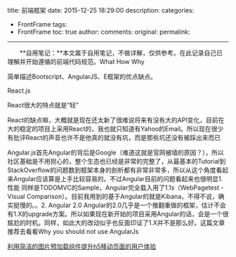 ﻿title: 前端框架
date: 2015-12-25 18:29:00
description: 
categories:
- FrontFrame
tags:
- FrontFrame
toc: true
author:
comments:
original:
permalink: 
---

　　**自用笔记：**本文属于自用笔记，不做详解，仅供参考。在此记录自己已理解并开始遵循的前端代码规范。What How Why
<!-- more -->
简单描述Bootscript、AngularJS、E框架的优点缺点。





React.js

React很大的特点就是“轻”




React的缺点嘛，大概就是现在还太新了很难说将来有没有大的API变化，目前在大的稳定的项目上采用React的，我也就只知道有Yahoo的Email。所以现在很少有批评React的声音也许不是他真的就没有坑，而是那些坑还没有被踩出来而已





Angular.js首先Angular的背后是Google（难道这就是官网被墙的原因？），所以社区基础是不用担心的，整个生态也已经是非常的完整了，从最基本的Tutorial到StackOverflow的问题数到框架本身的剖析都有非常非常多，所以从这个角度看起来Angular应该算是上手比较容易的。不过Angular目前的问题看起来也很明显1. 性能   同样是TODOMVC的Sample，Angular完全载入用了1.1s（WebPagetest - Visual Comparison）。目前我用到的基于Angular的就是Kibana，不得不说，确实挺慢的。。2. Angular 2.0  Angular的2.0几乎是一个推翻重做的框架，估计不会有1.X的upgrade方案。所以如果现在新开始的项目采用Angular的话，会是一个很尴尬的时机。同样，如此大的改动似乎也反面印证了1.X并不是那么好。这篇文章推荐去看看Why you should not use AngularJs





[]()

[利用简洁的图片预加载组件提升h5移动页面的用户体验](http://www.cnblogs.com/lyzg/p/5264028.html)